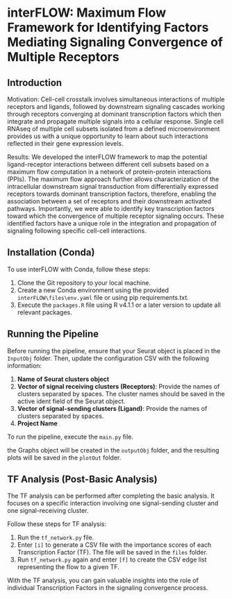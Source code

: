 # interFLOW: Maximum Flow Framework for Identifying Factors Mediating Signaling Convergence of Multiple Receptors

## Introduction

Motivation: Cell-cell crosstalk involves simultaneous interactions of multiple receptors and ligands, followed by downstream signaling cascades working through receptors converging at dominant transcription factors which then integrate and propagate multiple signals into a cellular response. Single cell RNAseq of multiple cell subsets isolated from a defined microenvironment provides us with a unique opportunity to learn about such interactions reflected in their gene expression levels.

Results: We developed the interFLOW framework to map the potential ligand-receptor interactions between different cell subsets based on a maximum flow computation in a network of protein-protein interactions (PPIs). The maximum flow approach further allows characterization of the intracellular downstream signal transduction from differentially expressed receptors towards dominant transcription factors, therefore, enabling the association between a set of receptors and their downstream activated pathways. Importantly, we were able to identify key transcription factors toward which the convergence of multiple receptor signaling occurs. These identified factors have a unique role in the integration and propagation of signaling following specific cell-cell interactions.

## Installation (Conda)

To use interFLOW with Conda, follow these steps:

1. Clone the Git repository to your local machine.
2. Create a new Conda environment using the provided `interFLOW\files\env.yaml` file or using pip requirements.txt.
3. Execute the `packages.R` file using R v4.1.1 or a later version to update all relevant packages. 

## Running the Pipeline

Before running the pipeline, ensure that your Seurat object is placed in the `InputObj` folder. Then, update the configuration CSV with the following information:

1. **Name of Seurat clusters object**
2. **Vector of signal receiving clusters (Receptors)**: Provide the names of clusters separated by spaces. The cluster names should be saved in the active ident field of the Seurat object.
3. **Vector of signal-sending clusters (Ligand)**: Provide the names of clusters separated by spaces.
4. **Project Name**

To run the pipeline, execute the `main.py` file.

 the Graphs object will be created in the `outputObj` folder, and the resulting plots will be saved in the `plotOut` folder.

## TF Analysis (Post-Basic Analysis)

The TF analysis can be performed after completing the basic analysis. It focuses on a specific interaction involving one signal-sending cluster and one signal-receiving cluster.

Follow these steps for TF analysis:

1. Run the `tf_network.py` file.
2. Enter `[i]` to generate a CSV file with the importance scores of each Transcription Factor (TF). The file will be saved in the `files` folder.
3. Run `tf_network.py` again and enter `[f]` to create the CSV edge list representing the flow to a given TF.

With the TF analysis, you can gain valuable insights into the role of individual Transcription Factors in the signaling convergence process.


